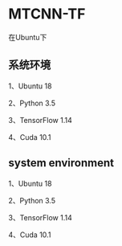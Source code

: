 # MTCNN-TF

在Ubuntu下

## 系统环境

1、Ubuntu 18

2、Python 3.5

3、TensorFlow 1.14

4、Cuda 10.1



## system environment
1、Ubuntu 18

2、Python 3.5

3、TensorFlow 1.14

4、Cuda 10.1


